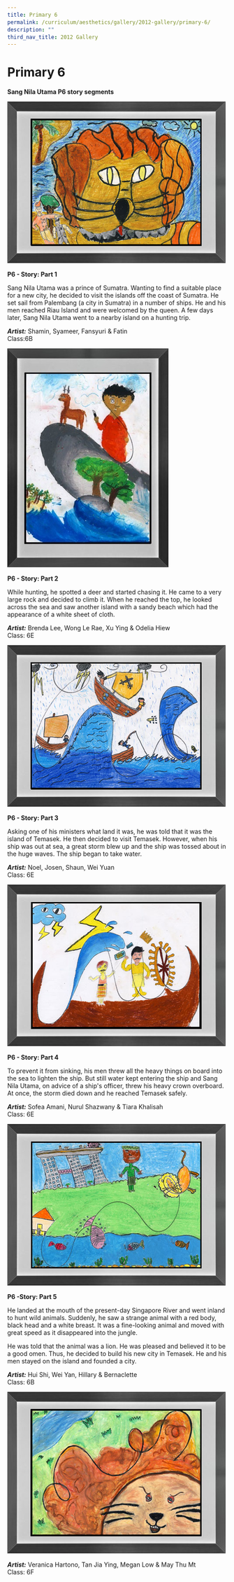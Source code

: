 ```yaml
---
title: Primary 6
permalink: /curriculum/aesthetics/gallery/2012-gallery/primary-6/
description: ""
third_nav_title: 2012 Gallery
---
```

# **Primary 6**

**Sang Nila Utama P6 story segments**

![](/images/Shamin_Syameer_Fansyuri_Fatin6B.jpg)

**P6 - Story: Part 1**

Sang Nila Utama was a prince of Sumatra. Wanting to find a suitable place for a new city, he decided to visit the islands off the coast of Sumatra. He set sail from Palembang (a city in Sumatra) in a number of ships. He and his men reached Riau Island and were welcomed by the queen. A few days later, Sang Nila Utama went to a nearby island on a hunting trip.  

  
**_Artist:_** Shamin, Syameer, Fansyuri & Fatin    
Class:6B

![](/images/BrendaLee_WongLeRae_XuYing_OdeliaHiew6E.jpg)

**P6 - Story: Part 2**

While hunting, he spotted a deer and started chasing it. He came to a very large rock and decided to climb it. When he reached the top, he looked across the sea and saw another island with a sandy beach which had the appearance of a white sheet of cloth.

**_Artist:_** Brenda Lee, Wong Le Rae, Xu Ying & Odelia Hiew     
Class: 6E

![](/images/Noel_Josen_Shaun_WeiYuan6E.jpg)

**P6 - Story: Part 3**

Asking one of his ministers what land it was, he was told that it was the island of Temasek. He then decided to visit Temasek. However, when his ship was out at sea, a great storm blew up and the ship was tossed about in the huge waves. The ship began to take water.

**_Artist:_** Noel, Josen, Shaun, Wei Yuan     
Class: 6E

![](/images/SofeaAmani_NurulShazwany_TiaraKhalisah6E.jpg)

**P6 - Story: Part 4**

To prevent it from sinking, his men threw all the heavy things on board into the sea to lighten the ship. But still water kept entering the ship and Sang Nila Utama, on advice of a ship's officer, threw his heavy crown overboard. At once, the storm died down and he reached Temasek safely.


**_Artist:_** Sofea Amani, Nurul Shazwany & Tiara Khalisah    
Class: 6E

![](/images/HuiShi_WeiYan_Hillary_Bernaclette6b.jpg)

**P6 -Story: Part 5**

He landed at the mouth of the present-day Singapore River and went inland to hunt wild animals. Suddenly, he saw a strange animal with a red body, black head and a white breast. It was a fine-looking animal and moved with great speed as it disappeared into the jungle.

He was told that the animal was a lion. He was pleased and believed it to be a good omen. Thus, he decided to build his new city in Temasek. He and his men stayed on the island and founded a city.

**_Artist:_** Hui Shi, Wei Yan, Hillary & Bernaclette     
Class: 6B

![](/images/VeranicaHartono_TanJiaYing_MeganLow_MayThuMt6F.jpg)

**_Artist:_** Veranica Hartono, Tan Jia Ying, Megan Low & May Thu Mt   
Class: 6F